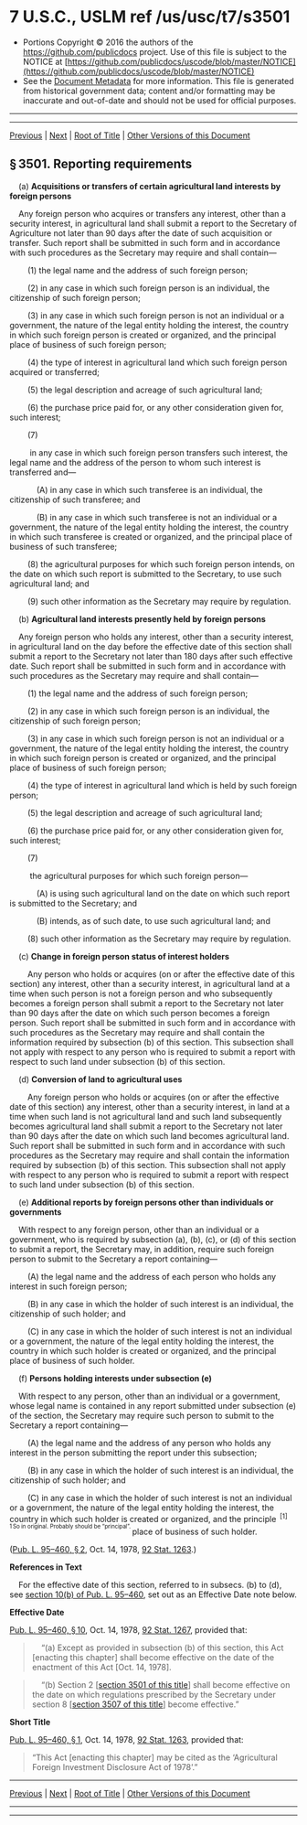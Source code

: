 ---
---

# 7 U.S.C., USLM ref /us/usc/t7/s3501

* Portions Copyright © 2016 the authors of the https://github.com/publicdocs project.
  Use of this file is subject to the NOTICE at [https://github.com/publicdocs/uscode/blob/master/NOTICE](https://github.com/publicdocs/uscode/blob/master/NOTICE)
* See the [Document Metadata](././../../../..//README.md) for more information.
  This file is generated from historical government data; content and/or formatting may be inaccurate and out-of-date and should not be used for official purposes.

----------
----------

[Previous](./../../../..//us/usc/t7/ch66/m__us_usc_t7_ch66.md) | [Next](./../../../..//us/usc/t7/ch66/m__us_usc_t7_s3502.md) | [Root of Title](./../../../../) | [Other Versions of this Document](https://publicdocs.github.io/go/links?ns=uslm&ref=%2Fus%2Fusc%2Ft7%2Fs3501)

## § 3501. Reporting requirements

    (a) __Acquisitions or transfers of certain agricultural land interests by foreign persons__ 

    Any foreign person who acquires or transfers any interest, other than a security interest, in agricultural land shall submit a report to the Secretary of Agriculture not later than 90 days after the date of such acquisition or transfer. Such report shall be submitted in such form and in accordance with such procedures as the Secretary may require and shall contain—

        (1) the legal name and the address of such foreign person;

        (2) in any case in which such foreign person is an individual, the citizenship of such foreign person;

        (3) in any case in which such foreign person is not an individual or a government, the nature of the legal entity holding the interest, the country in which such foreign person is created or organized, and the principal place of business of such foreign person;

        (4) the type of interest in agricultural land which such foreign person acquired or transferred;

        (5) the legal description and acreage of such agricultural land;

        (6) the purchase price paid for, or any other consideration given for, such interest;

        (7)

         in any case in which such foreign person transfers such interest, the legal name and the address of the person to whom such interest is transferred and—

            (A) in any case in which such transferee is an individual, the citizenship of such transferee; and

            (B) in any case in which such transferee is not an individual or a government, the nature of the legal entity holding the interest, the country in which such transferee is created or organized, and the principal place of business of such transferee;

        (8) the agricultural purposes for which such foreign person intends, on the date on which such report is submitted to the Secretary, to use such agricultural land; and

        (9) such other information as the Secretary may require by regulation.

    (b) __Agricultural land interests presently held by foreign persons__ 

    Any foreign person who holds any interest, other than a security interest, in agricultural land on the day before the effective date of this section shall submit a report to the Secretary not later than 180 days after such effective date. Such report shall be submitted in such form and in accordance with such procedures as the Secretary may require and shall contain—

        (1) the legal name and the address of such foreign person;

        (2) in any case in which such foreign person is an individual, the citizenship of such foreign person;

        (3) in any case in which such foreign person is not an individual or a government, the nature of the legal entity holding the interest, the country in which such foreign person is created or organized, and the principal place of business of such foreign person;

        (4) the type of interest in agricultural land which is held by such foreign person;

        (5) the legal description and acreage of such agricultural land;

        (6) the purchase price paid for, or any other consideration given for, such interest;

        (7)

         the agricultural purposes for which such foreign person—

            (A) is using such agricultural land on the date on which such report is submitted to the Secretary; and

            (B) intends, as of such date, to use such agricultural land; and

        (8) such other information as the Secretary may require by regulation.

    (c) __Change in foreign person status of interest holders__ 

        Any person who holds or acquires (on or after the effective date of this section) any interest, other than a security interest, in agricultural land at a time when such person is not a foreign person and who subsequently becomes a foreign person shall submit a report to the Secretary not later than 90 days after the date on which such person becomes a foreign person. Such report shall be submitted in such form and in accordance with such procedures as the Secretary may require and shall contain the information required by subsection (b) of this section. This subsection shall not apply with respect to any person who is required to submit a report with respect to such land under subsection (b) of this section.

    (d) __Conversion of land to agricultural uses__ 

        Any foreign person who holds or acquires (on or after the effective date of this section) any interest, other than a security interest, in land at a time when such land is not agricultural land and such land subsequently becomes agricultural land shall submit a report to the Secretary not later than 90 days after the date on which such land becomes agricultural land. Such report shall be submitted in such form and in accordance with such procedures as the Secretary may require and shall contain the information required by subsection (b) of this section. This subsection shall not apply with respect to any person who is required to submit a report with respect to such land under subsection (b) of this section.

    (e) __Additional reports by foreign persons other than individuals or governments__ 

    With respect to any foreign person, other than an individual or a government, who is required by subsection (a), (b), (c), or (d) of this section to submit a report, the Secretary may, in addition, require such foreign person to submit to the Secretary a report containing—

        (A) the legal name and the address of each person who holds any interest in such foreign person;

        (B) in any case in which the holder of such interest is an individual, the citizenship of such holder; and

        (C) in any case in which the holder of such interest is not an individual or a government, the nature of the legal entity holding the interest, the country in which such holder is created or organized, and the principal place of business of such holder.

    (f) __Persons holding interests under subsection (e)__ 

    With respect to any person, other than an individual or a government, whose legal name is contained in any report submitted under subsection (e) of the section, the Secretary may require such person to submit to the Secretary a report containing—

        (A) the legal name and the address of any person who holds any interest in the person submitting the report under this subsection;

        (B) in any case in which the holder of such interest is an individual, the citizenship of such holder; and

        (C) in any case in which the holder of such interest is not an individual or a government, the nature of the legal entity holding the interest, the country in which such holder is created or organized, and the principle  <sup>\[1\]</sup>  <sup><sup> 1 So in original. Probably should be “principal”. </sup></sup>  place of business of such holder.

([Pub. L. 95–460, § 2][/us/pl/95/460/s2], Oct. 14, 1978, [92 Stat. 1263][/us/stat/92/1263].)

 __References in Text__ 

    For the effective date of this section, referred to in subsecs. (b) to (d), see [section 10(b) of Pub. L. 95–460][/us/pl/95/460/s10/b], set out as an Effective Date note below.

 __Effective Date__ 

[Pub. L. 95–460, § 10][/us/pl/95/460/s10], Oct. 14, 1978, [92 Stat. 1267][/us/stat/92/1267], provided that:

>     “(a) Except as provided in subsection (b) of this section, this Act \[enacting this chapter\] shall become effective on the date of the enactment of this Act \[Oct. 14, 1978\].

>     “(b) Section 2 \[[section 3501 of this title][/us/usc/t7/s3501]\] shall become effective on the date on which regulations prescribed by the Secretary under section 8 \[[section 3507 of this title][/us/usc/t7/s3507]\] become effective.”

 __Short Title__ 

[Pub. L. 95–460, § 1][/us/pl/95/460/s1], Oct. 14, 1978, [92 Stat. 1263][/us/stat/92/1263], provided that: 

> “This Act \[enacting this chapter\] may be cited as the ‘Agricultural Foreign Investment Disclosure Act of 1978’.”

----------

[Previous](./../../../..//us/usc/t7/ch66/m__us_usc_t7_ch66.md) | [Next](./../../../..//us/usc/t7/ch66/m__us_usc_t7_s3502.md) | [Root of Title](./../../../../) | [Other Versions of this Document](https://publicdocs.github.io/go/links?ns=uslm&ref=%2Fus%2Fusc%2Ft7%2Fs3501)

----------
----------

[/us/pl/95/460/s2]: https://publicdocs.github.io/go/links?ns=uslm&ref=%2Fus%2Fpl%2F95%2F460%2Fs2
[/us/stat/92/1263]: https://publicdocs.github.io/go/links?ns=uslm&ref=%2Fus%2Fstat%2F92%2F1263
[/us/pl/95/460/s10/b]: https://publicdocs.github.io/go/links?ns=uslm&ref=%2Fus%2Fpl%2F95%2F460%2Fs10%2Fb
[/us/pl/95/460/s10]: https://publicdocs.github.io/go/links?ns=uslm&ref=%2Fus%2Fpl%2F95%2F460%2Fs10
[/us/stat/92/1267]: https://publicdocs.github.io/go/links?ns=uslm&ref=%2Fus%2Fstat%2F92%2F1267
[/us/usc/t7/s3501]: https://publicdocs.github.io/go/links?ns=uslm&ref=%2Fus%2Fusc%2Ft7%2Fs3501
[/us/usc/t7/s3507]: https://publicdocs.github.io/go/links?ns=uslm&ref=%2Fus%2Fusc%2Ft7%2Fs3507
[/us/pl/95/460/s1]: https://publicdocs.github.io/go/links?ns=uslm&ref=%2Fus%2Fpl%2F95%2F460%2Fs1
[/us/stat/92/1263]: https://publicdocs.github.io/go/links?ns=uslm&ref=%2Fus%2Fstat%2F92%2F1263


